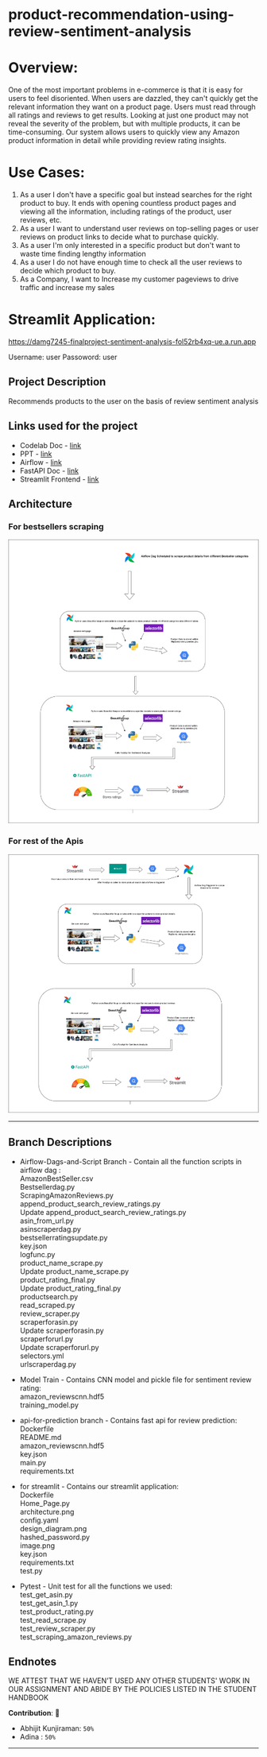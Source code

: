# product-recommendation-using-review-sentiment-analysis 
# Overview:
One of the most important problems in e-commerce is that it is easy for users to feel disoriented. When users are dazzled, they can't quickly get the relevant information they want on a product page. Users must read through all ratings and reviews to get results. Looking at just one product may not reveal the severity of the problem, but with multiple products, it can be time-consuming.
Our system allows users to quickly view any Amazon product information in detail while providing review rating insights.

# Use Cases:
1. As a user I don't have a specific goal but instead searches for the right product to buy. It ends with opening countless product pages and viewing all the information, including ratings of the product, user reviews, etc.
2. As a user I want to understand user reviews on top-selling pages or user reviews on product links to decide what to purchase quickly.
3. As a user I'm only interested in a specific product but don't want to waste time finding lengthy information 
4. As a user I do not have enough time to check all the user reviews to decide which product to buy.
5. As a Company, I want to Increase my customer pageviews to drive traffic and increase my sales

# Streamlit Application:

https://damg7245-finalproject-sentiment-analysis-fol52rb4xq-ue.a.run.app

Username: user Passoword: user

## Project Description 
Recommends products to the user on the basis of review sentiment analysis

## Links used for the project
* Codelab Doc - [link](https://docs.google.com/document/d/1GfmdoByty7ZWO9nkfJnps5On1DQxQDlSLDi5CvqImD8/edit?usp=sharing)
* PPT - [link](https://docs.google.com/document/d/1GfmdoByty7ZWO9nkfJnps5On1DQxQDlSLDi5CvqImD8/edit?usp=sharing)
* Airflow - [link](http://35.196.111.228:8080/home)
* FastAPI Doc - [link](http://34.73.35.12:8090/docs)
* Streamlit Frontend - [link](https://damg7245-finalproject-sentiment-analysis-fol52rb4xq-ue.a.run.app) 


## Architecture 
### For bestsellers scraping
![alt text](images/architecture.png)

### For rest of the Apis
![alt text](images/Architecture1.png)


---

## Branch Descriptions
* Airflow-Dags-and-Script Branch - Contain all the function scripts in airflow dag : \
AmazonBestSeller.csv \
Bestsellerdag.py \
ScrapingAmazonReviews.py \
append_product_search_review_ratings.py \
Update append_product_search_review_ratings.py \
asin_from_url.py \
asinscraperdag.py \
bestsellerratingsupdate.py \
key.json \
logfunc.py \
product_name_scrape.py \
Update product_name_scrape.py \
product_rating_final.py \
Update product_rating_final.py \
productsearch.py \
read_scraped.py \
review_scraper.py \
scraperforasin.py \
Update scraperforasin.py \
scraperforurl.py \
Update scraperforurl.py \
selectors.yml \
urlscraperdag.py 

* Model Train - Contains CNN model and pickle file for sentiment review rating: \
amazon_reviewscnn.hdf5 \
training_model.py 

* api-for-prediction branch - Contains fast api for review prediction: \
Dockerfile \
README.md \
amazon_reviewscnn.hdf5 \
key.json \
main.py \
requirements.txt 

* for streamlit - Contains our streamlit application: \
Dockerfile \
Home_Page.py \
architecture.png \
config.yaml \
design_diagram.png \
hashed_password.py \
image.png \
key.json \
requirements.txt \
test.py 

* Pytest - Unit test for all the functions we used: \
test_get_asin.py \
test_get_asin_1.py \
test_product_rating.py \
test_read_scrape.py \
test_review_scraper.py \
test_scraping_amazon_reviews.py 








## Endnotes

WE ATTEST THAT WE HAVEN’T USED ANY OTHER STUDENTS' WORK IN OUR ASSIGNMENT AND ABIDE BY THE POLICIES LISTED IN THE STUDENT HANDBOOK

**Contribution**: 🤝
*   Abhijit Kunjiraman: `50%`
*   Adina : `50%`

---
